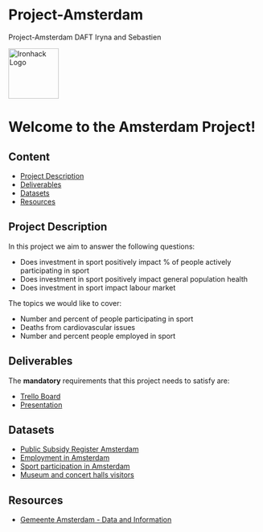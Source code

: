 # Project-Amsterdam
Project-Amsterdam DAFT Iryna and Sebastien

<img src="https://bit.ly/2VnXWr2" alt="Ironhack Logo" width="100"/>

# Welcome to the Amsterdam Project!

## Content
- [Project Description](#project-description)
- [Deliverables](#deliverables)
- [Datasets](#datasets)
- [Resources](#resources)


## Project Description

In this project we aim to answer the following questions:
* Does investment in sport positively impact % of people actively participating in sport
* Does investment in sport positively impact general population health
* Does investment in sport impact labour market

The topics we would like to cover:  
* Number and percent of people participating in sport
* Deaths from cardiovascular issues
* Number and percent people employed in sport


## Deliverables
The **mandatory** requirements that this project needs to satisfy are:
* [Trello Board](https://trello.com/b/v7RclC6d/project-amsterdam-sebastien-iryna)
* [Presentation](https://docs.google.com/presentation/d/1i_iqhoFvH87EQAbZFjQ7fF7MYAOxoYpyaNT29q9_Q-Q/edit?usp=sharing)


## Datasets

* [Public Subsidy Register Amsterdam](https://data.amsterdam.nl/datasets/yvlbMxqPKn1ULw/openbaar-subsidieregister-amsterdam/)
* [Employment in Amsterdam](https://data.amsterdam.nl/datasets/4lkWU3pIxTIylg/werkgelegenheid-amsterdam/)
* [Sport participation in Amsterdam](https://data.amsterdam.nl/datasets/Dtm5T_yxgQ96dw/sport-in-amsterdam/)
* [Museum and concert halls visitors](https://data.amsterdam.nl/datasets/WVyXoattyGTw6A/cultuur-in-amsterdam/)


## Resources
* [Gemeente Amsterdam - Data and Information](http://data.amsterdam.nl)

